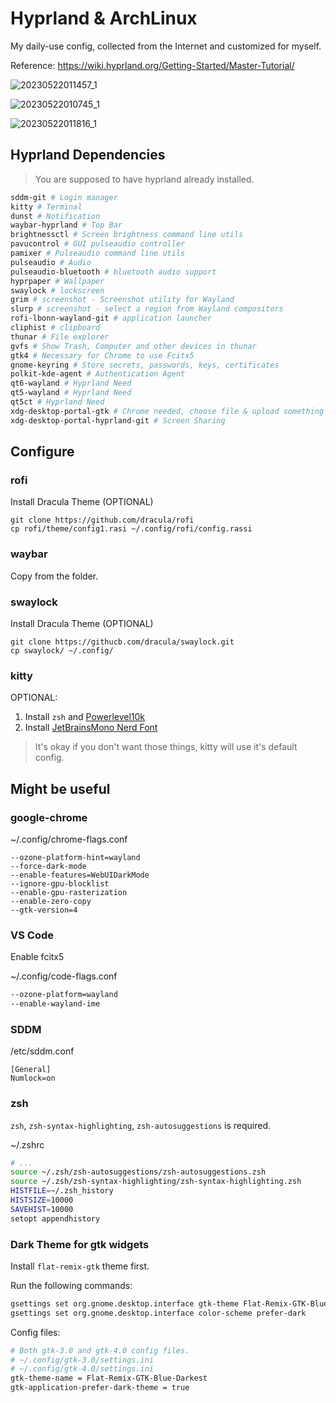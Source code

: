 # Hyprland & ArchLinux
My daily-use config, collected from the Internet and customized for myself.

Reference: https://wiki.hyprland.org/Getting-Started/Master-Tutorial/

![20230522011457_1](https://github.com/cxOrz/dotfiles-hyprland/assets/32982052/c4f5e420-110d-46eb-a95d-d9c20c36c3c7)

![20230522010745_1](https://github.com/cxOrz/dotfiles-hyprland/assets/32982052/2d07f78b-5002-4f0c-8937-af7493a1f56a)

![20230522011816_1](https://github.com/cxOrz/dotfiles-hyprland/assets/32982052/226709be-92d5-42ea-b1da-9884126a2b17)

## Hyprland Dependencies
> You are supposed to have hyprland already installed.

```bash
sddm-git # Login manager
kitty # Terminal
dunst # Notification
waybar-hyprland # Top Bar
brightnessctl # Screen brightness command line utils
pavucontrol # GUI pulseaudio controller
pamixer # Pulseaudio command line utils
pulseaudio # Audio
pulseaudio-bluetooth # bluetooth audio support
hyprpaper # Wallpaper
swaylock # lockscreen
grim # screenshot - Screenshot utility for Wayland
slurp # screenshot - select a region from Wayland compositors
rofi-lbonn-wayland-git # application launcher
cliphist # clipboard
thunar # File explorer
gvfs # Show Trash, Computer and other devices in thunar
gtk4 # Necessary for Chrome to use Fcitx5
gnome-keyring # Store secrets, passwords, keys, certificates
polkit-kde-agent # Authentication Agent
qt6-wayland # Hyprland Need
qt5-wayland # Hyprland Need
qt5ct # Hyprland Need
xdg-desktop-portal-gtk # Chrome needed, choose file & upload something
xdg-desktop-portal-hyprland-git # Screen Sharing
```

## Configure

### rofi
Install Dracula Theme (OPTIONAL)
```
git clone https://github.com/dracula/rofi
cp rofi/theme/config1.rasi ~/.config/rofi/config.rassi
```

### waybar
Copy from the folder.

### swaylock
Install Dracula Theme (OPTIONAL)
```
git clone https://githucb.com/dracula/swaylock.git
cp swaylock/ ~/.config/
```

### kitty
OPTIONAL:
1. Install `zsh` and [Powerlevel10k](https://github.com/romkatv/powerlevel10k)
2. Install [JetBrainsMono Nerd Font](https://github.com/ryanoasis/nerd-fonts/releases)

> It's okay if you don't want those things, kitty will use it's default config.

## Might be useful

### google-chrome

~/.config/chrome-flags.conf
```
--ozone-platform-hint=wayland
--force-dark-mode
--enable-features=WebUIDarkMode
--ignore-gpu-blocklist
--enable-gpu-rasterization
--enable-zero-copy
--gtk-version=4
```

### VS Code

Enable fcitx5

~/.config/code-flags.conf
```bash
--ozone-platform=wayland
--enable-wayland-ime
```

### SDDM

/etc/sddm.conf
```
[General]
Numlock=on
```

### zsh

`zsh`, `zsh-syntax-highlighting`, `zsh-autosuggestions` is required.

~/.zshrc
```bash
# ...
source ~/.zsh/zsh-autosuggestions/zsh-autosuggestions.zsh
source ~/.zsh/zsh-syntax-highlighting/zsh-syntax-highlighting.zsh
HISTFILE=~/.zsh_history
HISTSIZE=10000
SAVEHIST=10000
setopt appendhistory
```

### Dark Theme for gtk widgets
Install `flat-remix-gtk` theme first.

Run the following commands:
```bash
gsettings set org.gnome.desktop.interface gtk-theme Flat-Remix-GTK-Blue-Darkest
gsettings set org.gnome.desktop.interface color-scheme prefer-dark
```

Config files:
```bash
# Both gtk-3.0 and gtk-4.0 config files.
# ~/.config/gtk-3.0/settings.ini
# ~/.config/gtk-4.0/settings.ini
gtk-theme-name = Flat-Remix-GTK-Blue-Darkest
gtk-application-prefer-dark-theme = true
```
